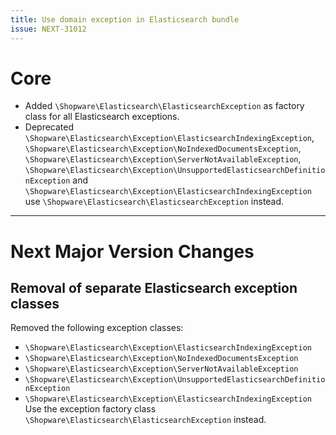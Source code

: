```yaml
---
title: Use domain exception in Elasticsearch bundle
issue: NEXT-31012 
---
```

# Core

* Added `\Shopware\Elasticsearch\ElasticsearchException` as factory class for all Elasticsearch exceptions.
* Deprecated `\Shopware\Elasticsearch\Exception\ElasticsearchIndexingException`, `\Shopware\Elasticsearch\Exception\NoIndexedDocumentsException`, `\Shopware\Elasticsearch\Exception\ServerNotAvailableException`, `\Shopware\Elasticsearch\Exception\UnsupportedElasticsearchDefinitionException` and `\Shopware\Elasticsearch\Exception\ElasticsearchIndexingException` use `\Shopware\Elasticsearch\ElasticsearchException` instead.
___
# Next Major Version Changes
## Removal of separate Elasticsearch exception classes
Removed the following exception classes:
* `\Shopware\Elasticsearch\Exception\ElasticsearchIndexingException`
* `\Shopware\Elasticsearch\Exception\NoIndexedDocumentsException`
* `\Shopware\Elasticsearch\Exception\ServerNotAvailableException`
* `\Shopware\Elasticsearch\Exception\UnsupportedElasticsearchDefinitionException`
* `\Shopware\Elasticsearch\Exception\ElasticsearchIndexingException`
Use the exception factory class `\Shopware\Elasticsearch\ElasticsearchException` instead.